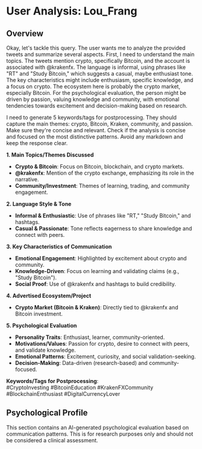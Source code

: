 # User Analysis: Lou_Frang

## Overview

<think>
Okay, let's tackle this query. The user wants me to analyze the provided tweets and summarize several aspects. First, I need to understand the main topics. The tweets mention crypto, specifically Bitcoin, and the account is associated with @krakenfx. The language is informal, using phrases like "RT" and "Study Bitcoin," which suggests a casual, maybe enthusiast tone. The key characteristics might include enthusiasm, specific knowledge, and a focus on crypto. The ecosystem here is probably the crypto market, especially Bitcoin. For the psychological evaluation, the person might be driven by passion, valuing knowledge and community, with emotional tendencies towards excitement and decision-making based on research.

I need to generate 5 keywords/tags for postprocessing. They should capture the main themes: crypto, Bitcoin, Kraken, community, and passion. Make sure they're concise and relevant. Check if the analysis is concise and focused on the most distinctive patterns. Avoid any markdown and keep the response clear.
</think>

**1. Main Topics/Themes Discussed**  
- **Crypto & Bitcoin**: Focus on Bitcoin, blockchain, and crypto markets.  
- **@krakenfx**: Mention of the crypto exchange, emphasizing its role in the narrative.  
- **Community/Investment**: Themes of learning, trading, and community engagement.  

**2. Language Style & Tone**  
- **Informal & Enthusiastic**: Use of phrases like "RT," "Study Bitcoin," and hashtags.  
- **Casual & Passionate**: Tone reflects eagerness to share knowledge and connect with peers.  

**3. Key Characteristics of Communication**  
- **Emotional Engagement**: Highlighted by excitement about crypto and community.  
- **Knowledge-Driven**: Focus on learning and validating claims (e.g., "Study Bitcoin").  
- **Social Proof**: Use of @krakenfx and hashtags to build credibility.  

**4. Advertised Ecosystem/Project**  
- **Crypto Market (Bitcoin & Kraken)**: Directly tied to @krakenfx and Bitcoin investment.  

**5. Psychological Evaluation**  
- **Personality Traits**: Enthusiast, learner, community-oriented.  
- **Motivations/Values**: Passion for crypto, desire to connect with peers, and validate knowledge.  
- **Emotional Patterns**: Excitement, curiosity, and social validation-seeking.  
- **Decision-Making**: Data-driven (research-based) and community-focused.  

**Keywords/Tags for Postprocessing**:  
#CryptoInvesting #BitcoinEducation #KrakenFXCommunity #BlockchainEnthusiast #DigitalCurrencyLover

## Psychological Profile

This section contains an AI-generated psychological evaluation based on communication patterns. This is for research purposes only and should not be considered a clinical assessment.
